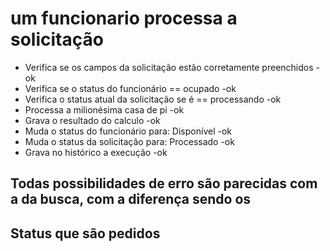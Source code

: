 # um funcionario processa a solicitação
- Verifica se os campos da solicitação estão corretamente preenchidos -ok
- Verifica se o status do funcionário == ocupado -ok
- Verifica o status atual da solicitação se é == processando -ok
- Processa a milionésima casa de pi -ok
- Grava o resultado do calculo -ok
- Muda o status do funcionário para: Disponível -ok
- Muda o status da solicitação para: Processado -ok
- Grava no histórico a execução -ok

## Todas possibilidades de erro são parecidas com a da busca, com a diferença sendo os
## Status que são pedidos